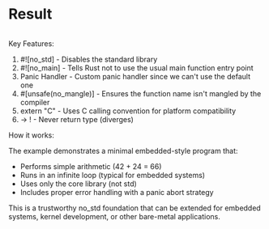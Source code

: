 # Result

```bash

```


  Key Features:

  1. #![no_std] - Disables the standard library
  2. #![no_main] - Tells Rust not to use the usual main function entry point
  3. Panic Handler - Custom panic handler since we can't use the default one
  4. #[unsafe(no_mangle)] - Ensures the function name isn't mangled by the compiler
  5. extern "C" - Uses C calling convention for platform compatibility
  6. -> ! - Never return type (diverges)

  How it works:

  The example demonstrates a minimal embedded-style program that:
  - Performs simple arithmetic (42 + 24 = 66)
  - Runs in an infinite loop (typical for embedded systems)
  - Uses only the core library (not std)
  - Includes proper error handling with a panic abort strategy

  This is a trustworthy no_std foundation that can be extended for embedded systems, kernel development, or other bare-metal
  applications.
